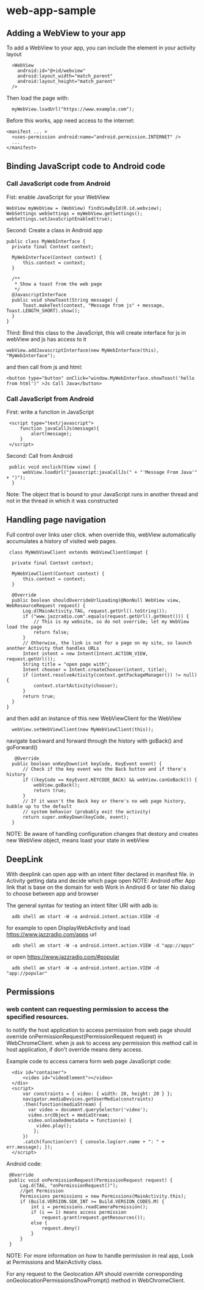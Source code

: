   # web-app-sample

  ## Adding a WebView to your app
  To add a WebView to your app, you can include the <WebView> element in your activity layout
  ```
    <WebView
      android:id="@+id/webview"
      android:layout_width="match_parent"
      android:layout_height="match_parent"
    />

  ```
  Then load the page with:
  ```
    myWebView.loadUrl("https://www.example.com");

  ```
  Before this works, app need access to the internet:
  ```
  <manifest ... >
    <uses-permission android:name="android.permission.INTERNET" />
    ...
  </manifest>
  
  ```
  ## Binding JavaScript code to Android code
  
  ### Call JavaScript code from Android
  Fist: enable JavaScript for your WebView
  ```
  WebView myWebView = (WebView) findViewById(R.id.webview);
  WebSettings webSettings = myWebView.getSettings();
  webSettings.setJavaScriptEnabled(true);
  
  ```
  Second: Create a class in Android app
  ```
  public class MyWebInterface {
    private final Context context;

    MyWebInterface(Context context) {
        this.context = context;
    }

    /**
     * Show a toast from the web page
     */
    @JavascriptInterface
    public void showToast(String message) {
        Toast.makeText(context, "Message from js" + message, Toast.LENGTH_SHORT).show();
    }
  }
  
  ```
  Third: Bind this class to the JavaScript, this will create interface for js in webView and js has access to it
  ```
  webView.addJavascriptInterface(new MyWebInterface(this), "MyWebInterface");
  
  ```
  and then call from js and html:
  ```
  <button type="button" onClick="window.MyWebInterface.showToast('hello from html')" >Js Call Java</button>
  
  ```
  
  ### Call JavaScript from Android 
  
  First: write a function in JavaScript
  
  ```
   <script type="text/javascript">
       function javaCallJs(message){
           alert(message);
       }
   </script>
  
  ```
  
  Second: Call from Android
  
  ```
   public void onclick(View view) {
        webView.loadUrl("javascript:javaCallJs(" + "'Message From Java'" + ")");
    }
  
  ```
  Note: The object that is bound to your JavaScript runs in another thread and not in the thread in which it was constructed
  
  ## Handling page navigation
  Full control over links user click.
  when override this, webView automatically accumulates a history of visited web pages.
  ```
   class MyWebViewClient extends WebViewClientCompat {

    private final Context context;

    MyWebViewClient(Context context) {
        this.context = context;
    }

    @Override
    public boolean shouldOverrideUrlLoading(@NonNull WebView view, WebResourceRequest request) {
        Log.d(MainActivity.TAG, request.getUrl().toString());
        if ("www.jazzradio.com".equals(request.getUrl().getHost())) {
            // This is my website, so do not override; let my WebView load the page
            return false;
        }
        // Otherwise, the link is not for a page on my site, so launch another Activity that handles URLs
        Intent intent = new Intent(Intent.ACTION_VIEW, request.getUrl());
        String title = "open page with";
        Intent chooser = Intent.createChooser(intent, title);
        if (intent.resolveActivity(context.getPackageManager()) != null) {
            context.startActivity(chooser);
        }
        return true;
    }
  }
  
  ```
  and then add an instance of this new WebViewClient for the WebView
  ```
    webView.setWebViewClient(new MyWebViewClient(this));
  ```
  navigate backward and forward through the history with goBack() and goForward()
  ```
     @Override
    public boolean onKeyDown(int keyCode, KeyEvent event) {
        // Check if the key event was the Back button and if there's history
        if ((keyCode == KeyEvent.KEYCODE_BACK) && webView.canGoBack()) {
            webView.goBack();
            return true;
        }
        // If it wasn't the Back key or there's no web page history, bubble up to the default
        // system behavior (probably exit the activity)
        return super.onKeyDown(keyCode, event);
    }
  
  ```
  NOTE: Be aware of handling configuration changes that destory and creates new WebView object, means loast your state in webView
  
  ## DeepLink
  With deeplink can open app with an intent filter declared in manifest file.
  in Activity getting data and decide which page open
  NOTE: Android offer App link that is base on the domain for web
    Work in Android 6 or later
    No dialog to choose between app and browser
      
  The general syntax for testing an intent filter URI with adb is:
  ```
    adb shell am start -W -a android.intent.action.VIEW -d       
  ```
  for example to open DisplayWebActivity and load https://www.jazzradio.com/apps url
  ```
    adb shell am start -W -a android.intent.action.VIEW -d "app://apps" 
  ```
  or open https://www.jazzradio.com/#popular 
  ```
    adb shell am start -W -a android.intent.action.VIEW -d "app://popular"
  ```  
  ## Permissions 
  ### web content can requesting permission to access the specified resources.
  to notify the host application to access permission from web page should override onPermissionRequest(PermissionRequest request) in WebChromeClient. 
  when js ask to access any permission this method call in host application, if don't override means deny access.
  
  Example code to access camera form web page
  JavaScript code:
  ```
    <div id="container">
        <video id="videoElement"></video>
    </div>
    <script>
        var constraints = { video: { width: 20, height: 20 } };
        navigator.mediaDevices.getUserMedia(constraints)
        .then(function(mediaStream) {
          var video = document.querySelector('video');
          video.srcObject = mediaStream;
          video.onloadedmetadata = function(e) {
             video.play();
            };
        })
        .catch(function(err) { console.log(err.name + ": " + err.message); });
    </script>

  ``` 
  Android code:
  ```
   @Override
   public void onPermissionRequest(PermissionRequest request) {
       Log.d(TAG, "onPermissionRequest()");
       //get Permission
       Permissions permissions = new Permissions(MainActivity.this);
       if (Build.VERSION.SDK_INT >= Build.VERSION_CODES.M) {
           int i = permissions.readCameraPermission();
           if (i == 1) means access permission
               request.grant(request.getResources());
           else {
               request.deny()
           }
       }
   }
  ```
  NOTE: For more information on how to handle permission in real app, Look at Permissions and MainActivity class.
  
  For any request to the Geolocation API should override corresponding onGeolocationPermissionsShowPrompt() method in WebChromeClient.
   
  